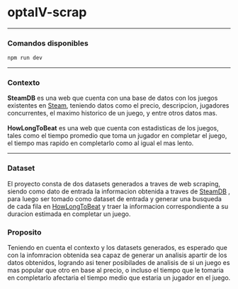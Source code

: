 # optaIV-scrap

---
### Comandos disponibles
```bash
npm run dev
```
---

### Contexto

<strong>SteamDB</strong> es una web que cuenta con una base de datos con los juegos existentes en [Steam](https://store.steampowered.com/), teniendo datos como el precio, descripcion,
jugadores concurrentes, el maximo historico de un juego, y entre otros datos mas.
<br>
<br>
<strong>HowLongToBeat</strong> es una web que cuenta con estadisticas de los juegos, tales como el tiempo promedio que toma un jugador en completar el juego,
el tiempo mas rapido en completarlo como al igual el mas lento.

---

### Dataset

El proyecto consta de dos datasets generados a traves de web scraping, siendo como dato de entrada la informacion obtenida a traves de [SteamDB](https://steamdb.info/) , 
para luego ser tomado como dataset de entrada y generar una busqueda de cada fila en [HowLongToBeat](https://howlongtobeat.com/) y traer la informacion correspondiente a su duracion estimada en completar un juego.

### Proposito
Teniendo en cuenta el contexto y los datasets generados, es esperado que con la infomracion obtenida sea capaz de generar un analisis apartir de los datos obtenidos,
logrando asi tener posibilades de analisis de si un juego es mas popular que otro en base al precio, o incluso el tiempo que le tomaria en completarlo afectaria el tiempo medio
que estaria un jugador en el juego.



